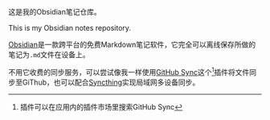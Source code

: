 这是我的Obsidian笔记仓库。

This is my Obsidian notes repository.

[Obsidian](https://obsidian.md)是一款跨平台的免费Markdown笔记软件，它完全可以离线保存所做的笔记为`.md`文件在设备上。

不用它收费的同步服务，可以尝试像我一样使用[GitHub Sync](https://github.com/kevinmkchin/Obsidian-GitHub-Sync)这个[^1]插件将文件同步至GiThub，也可以配合[Syncthing](https://syncthing.net)实现局域网多设备同步。

[^1]: 插件可以在应用内的插件市场里搜索GitHub Sync
